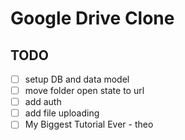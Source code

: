 # Google Drive Clone

## TODO 

- [ ] setup DB and data model 
- [ ] move folder open state to url  
- [ ] add auth 
- [ ] add file uploading 
- [ ] My Biggest Tutorial Ever - theo
